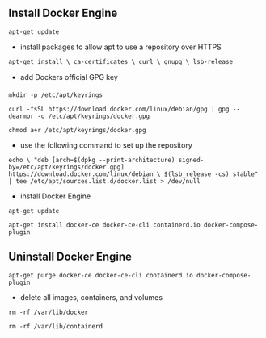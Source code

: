 ## Install Docker Engine

`apt-get update`

- install packages to allow apt to use a repository over HTTPS

`apt-get install \
    ca-certificates \
    curl \
    gnupg \
    lsb-release`

- add Dockers official GPG key

`mkdir -p /etc/apt/keyrings`

`curl -fsSL https://download.docker.com/linux/debian/gpg | gpg --dearmor -o /etc/apt/keyrings/docker.gpg`

`chmod a+r /etc/apt/keyrings/docker.gpg`

- use the following command to set up the repository

`echo \
  "deb [arch=$(dpkg --print-architecture) signed-by=/etc/apt/keyrings/docker.gpg] https://download.docker.com/linux/debian \
  $(lsb_release -cs) stable" | tee /etc/apt/sources.list.d/docker.list > /dev/null`
  
- install Docker Engine

`apt-get update`

`apt-get install docker-ce docker-ce-cli containerd.io docker-compose-plugin`

## Uninstall Docker Engine

`apt-get purge docker-ce docker-ce-cli containerd.io docker-compose-plugin`

-  delete all images, containers, and volumes

`rm -rf /var/lib/docker`

`rm -rf /var/lib/containerd`